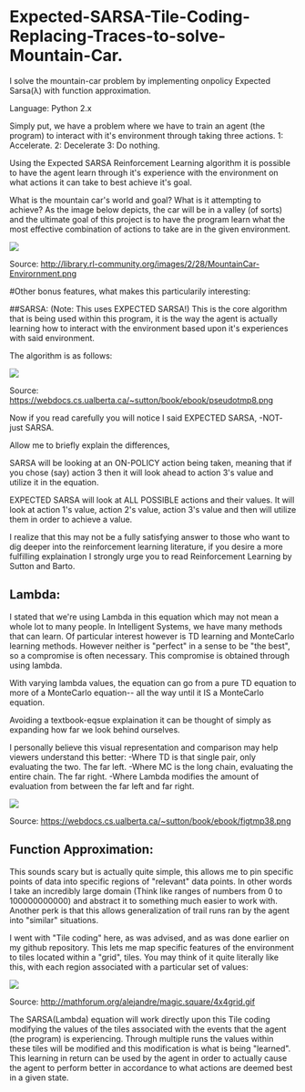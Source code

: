 # Expected-SARSA-Tile-Coding-Replacing-Traces-to-solve-Mountain-Car.
I solve the mountain-car problem by implementing onpolicy Expected Sarsa(λ) with function approximation.

Language: Python 2.x

Simply put, we have a problem where we have to train an agent (the program) to interact with it's environment through taking three actions.
1: Accelerate.
2: Decelerate
3: Do nothing.

Using the Expected SARSA Reinforcement Learning algorithm it is possible to have the agent learn through it's experience with the environment on what actions it can take to best achieve it's goal.

What is the mountain car's world and goal? What is it attempting to achieve?
As the image below depicts, the car will be in a valley (of sorts) and the ultimate goal of this project is to have the program learn what the most effective combination of actions to take are in the given environment. 

![](http://library.rl-community.org/images/2/28/MountainCar-Envirornment.png)

Source: http://library.rl-community.org/images/2/28/MountainCar-Envirornment.png

#Other bonus features, what makes this particularily interesting:

##SARSA: (Note: This uses EXPECTED SARSA!)
This is the core algorithm that is being used within this program, it is the way the agent is actually learning how to interact with the environment based upon it's experiences with said environment. 

The algorithm is as follows:

![](https://webdocs.cs.ualberta.ca/~sutton/book/ebook/pseudotmp8.png)

Source: https://webdocs.cs.ualberta.ca/~sutton/book/ebook/pseudotmp8.png

Now if you read carefully you will notice I said EXPECTED SARSA, -NOT- just SARSA.

Allow me to briefly explain the differences,

SARSA will be looking at an ON-POLICY action being taken, meaning that if you chose (say) action 3 then it will look ahead to action 3's value and utilize it in the equation.

EXPECTED SARSA will look at ALL POSSIBLE actions and their values. It will look at action 1's value, action 2's value, action 3's value and then will utilize them in order to achieve a value. 

I realize that this may not be a fully satisfying answer to those who want to dig deeper into the reinforcement learning literature, if you desire a more fulfilling explaination I strongly urge you to read Reinforcement Learning by Sutton and Barto.


## Lambda:
I stated that we're using Lambda in this equation which may not mean a whole lot to many people. 
In Intelligent Systems, we have many methods that can learn. Of particular interest however is TD learning and MonteCarlo learning methods.
However neither is "perfect" in a sense to be "the best", so a compromise is often necessary. This compromise is obtained through using lambda.

With varying lambda values, the equation can go from a pure TD equation to more of a MonteCarlo equation-- all the way until it IS a MonteCarlo equation.

Avoiding a textbook-eqsue explaination it can be thought of simply as expanding how far we look behind ourselves.

I personally believe this visual representation and comparison may help viewers understand this better:
-Where TD is that single pair, only evaluating the two. The far left.
-Where MC is the long chain, evaluating the entire chain. The far right.
-Where Lambda modifies the amount of evaluation from between the far left and far right.

![](https://webdocs.cs.ualberta.ca/~sutton/book/ebook/figtmp38.png)

Source: https://webdocs.cs.ualberta.ca/~sutton/book/ebook/figtmp38.png

## Function Approximation:
This sounds scary but is actually quite simple, this allows me to pin specific points of data into specific regions of "relevant" data points. In other words I take an incredibly large domain (Think like ranges of numbers from 0 to 100000000000) and abstract it to something much easier to work with.
Another perk is that this allows generalization of trail runs ran by the agent into "similar" situations.

I went with "Tile coding" here, as was advised, and as was done earlier on my github repository. This lets me map specific features of the environment to tiles located within a "grid", tiles.
You may think of it quite literally like this, with each region associated with a particular set of values:

![](http://mathforum.org/alejandre/magic.square/4x4grid.gif)

Source: http://mathforum.org/alejandre/magic.square/4x4grid.gif

The SARSA(Lambda) equation will work directly upon this Tile coding modifying the values of the tiles associated with the events that the agent (the program) is experiencing.
Through multiple runs the values within these tiles will be modified and this modification is what is being "learned". This learning in return can be used by the agent in order to actually cause the agent to perform better in accordance to what actions are deemed best in a given state.
